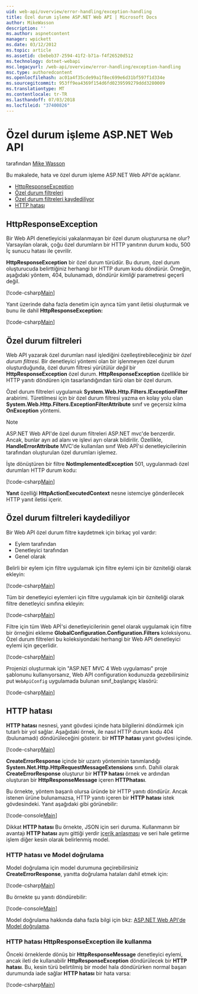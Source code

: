 ```yaml
---
uid: web-api/overview/error-handling/exception-handling
title: Özel durum işleme ASP.NET Web API | Microsoft Docs
author: MikeWasson
description: ''
ms.author: aspnetcontent
manager: wpickett
ms.date: 03/12/2012
ms.topic: article
ms.assetid: cbebeb37-2594-41f2-b71a-f4f26520d512
ms.technology: dotnet-webapi
msc.legacyurl: /web-api/overview/error-handling/exception-handling
msc.type: authoredcontent
ms.openlocfilehash: ac01a4f35cde99a1f8ec699e6d31bf597f1d334e
ms.sourcegitcommit: 953ff9ea4369f154d6fd0239599279ddd3280009
ms.translationtype: MT
ms.contentlocale: tr-TR
ms.lasthandoff: 07/03/2018
ms.locfileid: "37400826"
---
```

<a name="exception-handling-in-aspnet-web-api"></a>Özel durum işleme ASP.NET Web API
====================
tarafından [Mike Wasson](https://github.com/MikeWasson)

Bu makalede, hata ve özel durum işleme ASP.NET Web API'de açıklanır.

- [HttpResponseException](#httpresponserexception)
- [Özel durum filtreleri](#exception_filters)
- [Özel durum filtreleri kaydediliyor](#registering_exception_filters)
- [HTTP hatası](#httperror)

<a id="httpresponserexception"></a>
## <a name="httpresponseexception"></a>HttpResponseException

Bir Web API denetleyicisi yakalanmayan bir özel durum oluşturursa ne olur? Varsayılan olarak, çoğu özel durumların bir HTTP yanıtının durum kodu, 500 İç sunucu hatası ile çevrilir.

**HttpResponseException** bir özel durum türüdür. Bu durum, özel durum oluşturucuda belirttiğiniz herhangi bir HTTP durum kodu döndürür. Örneğin, aşağıdaki yöntem, 404, bulunamadı, döndürür *kimliği* parametresi geçerli değil.

[!code-csharp[Main](exception-handling/samples/sample1.cs)]

Yanıt üzerinde daha fazla denetim için ayrıca tüm yanıt iletisi oluşturmak ve bunu ile dahil **HttpResponseException:** 

[!code-csharp[Main](exception-handling/samples/sample2.cs)]

<a id="exception_filters"></a>
## <a name="exception-filters"></a>Özel durum filtreleri

Web API yazarak özel durumları nasıl işlediğini özelleştirebileceğiniz bir *özel durum filtresi*. Bir denetleyici yöntemi olan bir işlenmeyen özel durum oluşturduğunda, özel durum filtresi yürütülür *değil* bir **HttpResponseException** özel durum. **HttpResponseException** özellikle bir HTTP yanıtı döndüren için tasarlandığından türü olan bir özel durum.

Özel durum filtreleri uygulamak **System.Web.Http.Filters.IExceptionFilter** arabirimi. Türetilmesi için bir özel durum filtresi yazma en kolay yolu olan **System.Web.Http.Filters.ExceptionFilterAttribute** sınıf ve geçersiz kılma **OnException** yöntemi.

> [!NOTE]
> ASP.NET Web API'de özel durum filtreleri ASP.NET mvc'de benzerdir. Ancak, bunlar ayrı ad alanı ve işlevi ayrı olarak bildirilir. Özellikle, **HandleErrorAttribute** MVC'de kullanılan sınıf Web APİ'si denetleyicilerinin tarafından oluşturulan özel durumları işlemez.


İşte dönüştüren bir filtre **NotImplementedException** 501, uygulanmadı özel durumları HTTP durum kodu:

[!code-csharp[Main](exception-handling/samples/sample3.cs)]

**Yanıt** özelliği **HttpActionExecutedContext** nesne istemciye gönderilecek HTTP yanıt iletisi içerir.

<a id="registering_exception_filters"></a>
## <a name="registering-exception-filters"></a>Özel durum filtreleri kaydediliyor

Bir Web API özel durum filtre kaydetmek için birkaç yol vardır:

- Eylem tarafından
- Denetleyici tarafından
- Genel olarak

Belirli bir eylem için filtre uygulamak için filtre eylemi için bir özniteliği olarak ekleyin:

[!code-csharp[Main](exception-handling/samples/sample4.cs)]

Tüm bir denetleyici eylemleri için filtre uygulamak için bir özniteliği olarak filtre denetleyici sınıfına ekleyin:

[!code-csharp[Main](exception-handling/samples/sample5.cs)]

Filtre için tüm Web APİ'si denetleyicilerinin genel olarak uygulamak için filtre bir örneğini ekleme **GlobalConfiguration.Configuration.Filters** koleksiyonu. Özel durum filtreleri bu koleksiyondaki herhangi bir Web API denetleyici eylemi için geçerlidir.

[!code-csharp[Main](exception-handling/samples/sample6.cs)]

Projenizi oluşturmak için "ASP.NET MVC 4 Web uygulaması" proje şablonunu kullanıyorsanız, Web API configuration kodunuzda gezebilirsiniz put `WebApiConfig` uygulamada bulunan sınıf\_başlangıç klasörü:

[!code-csharp[Main](exception-handling/samples/sample7.cs?highlight=5)]

<a id="httperror"></a>
## <a name="httperror"></a>HTTP hatası

**HTTP hatası** nesnesi, yanıt gövdesi içinde hata bilgilerini döndürmek için tutarlı bir yol sağlar. Aşağıdaki örnek, ile nasıl HTTP durum kodu 404 (bulunamadı) döndürüleceğini gösterir. bir **HTTP hatası** yanıt gövdesi içinde.

[!code-csharp[Main](exception-handling/samples/sample8.cs)]

**CreateErrorResponse** içinde bir uzantı yönteminin tanımlandığı **System.Net.Http.HttpRequestMessageExtensions** sınıfı. Dahili olarak **CreateErrorResponse** oluşturur bir **HTTP hatası** örnek ve ardından oluşturan bir **HttpResponseMessage** içeren **HTTPhatası**.

Bu örnekte, yöntem başarılı olursa üründe bir HTTP yanıtı döndürür. Ancak istenen ürüne bulunamazsa, HTTP yanıtı içeren bir **HTTP hatası** istek gövdesindeki. Yanıt aşağıdaki gibi görünebilir:

[!code-console[Main](exception-handling/samples/sample9.cmd)]

Dikkat **HTTP hatası** Bu örnekte, JSON için seri duruma. Kullanmanın bir avantajı **HTTP hatası** aynı gittiği yerdir [içerik anlaşması](../formats-and-model-binding/content-negotiation.md) ve seri hale getirme işlem diğer kesin olarak belirlenmiş model.

### <a name="httperror-and-model-validation"></a>HTTP hatası ve Model doğrulama

Model doğrulama için model durumuna geçirebilirsiniz **CreateErrorResponse**, yanıtta doğrulama hataları dahil etmek için:

[!code-csharp[Main](exception-handling/samples/sample10.cs)]

Bu örnekte şu yanıtı döndürebilir:

[!code-console[Main](exception-handling/samples/sample11.cmd)]

Model doğrulama hakkında daha fazla bilgi için bkz: [ASP.NET Web API'de Model doğrulama](../formats-and-model-binding/model-validation-in-aspnet-web-api.md).

### <a name="using-httperror-with-httpresponseexception"></a>HTTP hatası HttpResponseException ile kullanma

Önceki örneklerde dönüş bir **HttpResponseMessage** denetleyici eylemi, ancak ileti de kullanabilir **HttpResponseException** döndürülecek bir **HTTP hatası**. Bu, kesin türü belirtilmiş bir model hala döndürürken normal başarı durumunda iade sağlar **HTTP hatası** bir hata varsa:

[!code-csharp[Main](exception-handling/samples/sample12.cs)]
